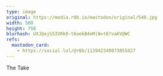 ```yaml
---
type: image
original: https://media.r0b.io/mastodon/original/540.jpg
width: 500
height: 750
blurhash: UXJ@ajS5IVRk0-t6oekB4nM|W=t6?vaKV@WC
refs:
  mastodon_card:
    - https://social.lol/@r0b/113942349873055827
---
```


The Take
